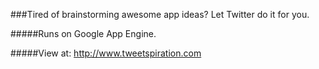 ###Tired of brainstorming awesome app ideas? Let Twitter do it for you.

#####Runs on Google App Engine.

#####View at: http://www.tweetspiration.com
